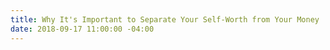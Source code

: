 ```yaml
---
title: Why It's Important to Separate Your Self-Worth from Your Money
date: 2018-09-17 11:00:00 -04:00
---
```


